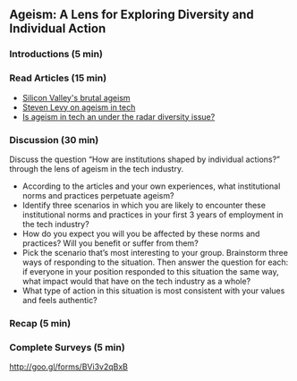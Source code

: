 ## Ageism: A Lens for Exploring Diversity and Individual Action

### Introductions (5 min)

### Read Articles (15 min)
  * [Silicon Valley's brutal ageism](https://newrepublic.com/article/117088/silicons-valleys-brutal-ageism)
  * [Steven Levy on ageism in tech](https://medium.com/backchannel/how-can-we-achieve-age-diversity-in-silicon-valley-11a847cb37b7#.68wfpepu4)
  * [Is ageism in tech an under the radar diversity issue?](http://www.fastcompany.com/3054204/the-future-of-work/is-ageism-in-tech-an-under-the-radar-diversity-issue) 

### Discussion (30 min)
Discuss the question “How are institutions shaped by individual actions?” through the lens of ageism in the tech industry. 
* According to the articles and your own experiences, what institutional norms and practices perpetuate ageism?  
* Identify three scenarios in which you are likely to encounter these institutional norms and practices in your first 3 years of employment in the tech industry?  
* How do you expect you will you be affected by these norms and practices? Will you benefit or suffer from them?  
* Pick the scenario that’s most interesting to your group. Brainstorm three ways of responding to the situation. Then answer the question for each: if everyone in your position responded to this situation the same way, what impact would that have on the tech industry as a whole?  
* What type of action in this situation is most consistent with your values and feels authentic?  

### Recap (5 min)

### Complete Surveys (5 min)
http://goo.gl/forms/BVi3v2qBxB
